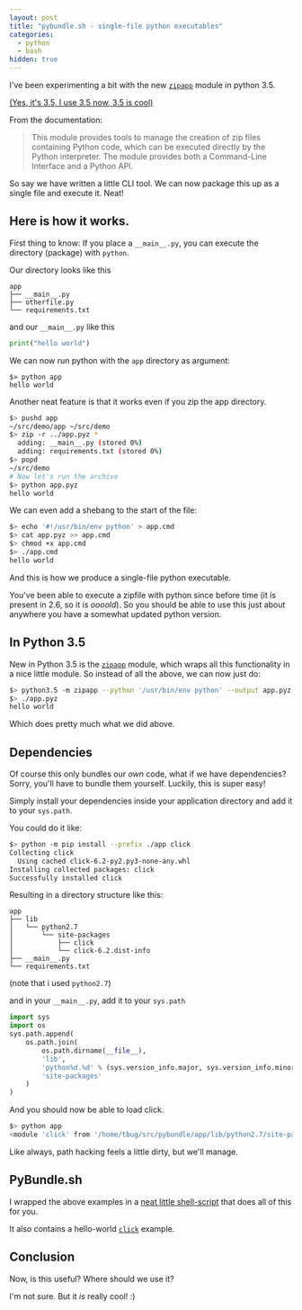 ```yaml
---
layout: post
title: "pybundle.sh - single-file python executables"
categories:
  - python
  - bash
hidden: true
---
```


I've been experimenting a bit with the new [`zipapp`][zipapp] module
in python 3.5.

[(Yes, it's 3.5, I use 3.5 now, 3.5 is cool)][fez]

From the documentation:

> This module provides tools to manage the creation of zip files containing Python code, which can be executed directly by the Python interpreter. The module provides both a Command-Line Interface and a Python API.

So say we have written a little CLI tool. We can now package this up as a single
file and execute it. Neat!

## Here is how it works.

First thing to know: If you place a `__main__.py`, you can execute the directory (package) with `python`.

Our directory looks like this

```
app
├── __main__.py
├── otherfile.py
└── requirements.txt
```

and our `__main__.py` like this

```py
print("hello world")
```

We can now run python with the `app` directory as argument:

```
$> python app
hello world
```

Another neat feature is that it works even if you zip the app directory.

```bash
$> pushd app
~/src/demo/app ~/src/demo
$> zip -r ../app.pyz *
  adding: __main__.py (stored 0%)
  adding: requirements.txt (stored 0%)
$> popd
~/src/demo
# Now let's run the archive
$> python app.pyz
hello world
```

We can even add a shebang to the start of the file:

```bash
$> echo '#!/usr/bin/env python' > app.cmd
$> cat app.pyz >> app.cmd 
$> chmod +x app.cmd
$> ./app.cmd
hello world
```

And this is how we produce a single-file python executable.

You've been able to execute a zipfile with python since before time
(it is present in 2.6, so it is _oooold_).
So you should be able to use this just about anywhere you have a somewhat
updated python version.

## In Python 3.5

New in Python 3.5 is the [`zipapp`][zipapp] module, which wraps all
this functionality in a nice little module.
So instead of all the above, we can now just do:

```bash
$> python3.5 -m zipapp --python '/usr/bin/env python' --output app.pyz app
$> ./app.pyz
hello world
```

Which does pretty much what we did above.


## Dependencies

Of course this only bundles our _own_ code, what if we have dependencies?
Sorry, you'll have to bundle them yourself.
Luckily, this is super easy!

Simply install your dependencies inside your application directory and
add it to your `sys.path`.

You could do it like:

```bash
$> python -m pip install --prefix ./app click
Collecting click
  Using cached click-6.2-py2.py3-none-any.whl
Installing collected packages: click
Successfully installed click
```

Resulting in a directory structure like this:

```
app
├── lib
│   └── python2.7
│       └── site-packages
│           ├── click
│           └── click-6.2.dist-info
├── __main__.py
└── requirements.txt
```

(note that i used `python2.7`)


and in your `__main__.py`, add it to your `sys.path`

```py
import sys
import os
sys.path.append(
    os.path.join(
        os.path.dirname(__file__),
        'lib',
        'python%d.%d' % (sys.version_info.major, sys.version_info.minor),
        'site-packages'
    )
)
```

And you should now be able to load click.

```bash
$> python app
<module 'click' from '/home/tbug/src/pybundle/app/lib/python2.7/site-packages/click/__init__.pyc'>
```

Like always, path hacking feels a little dirty, but we'll manage.

## PyBundle.sh

I wrapped the above examples in a [neat little shell-script][pybundle.sh] that does all of
this for you.

It also contains a hello-world [`click`][click] example.

## Conclusion

Now, is this useful? Where should we use it?

I'm not sure. But it _is_ really cool! :)



[click]: http://click.pocoo.org/
[zipapp]: https://docs.python.org/3/library/zipapp.html
[fez]: https://www.youtube.com/v/obnblNruPiU&start=4&end=11
[pybundle.sh]: https://github.com/tbug/pybundle.sh